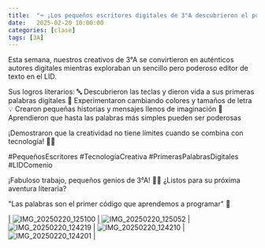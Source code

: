 ```yaml
---
title:  "⌨️ ¡Los pequeños escritores digitales de 3°A descubrieron el poder de las palabras! ✍️💻"
date:   2025-02-20 10:00:00
categories: [clase]
tags: [3A]
---
```

Esta semana, nuestros creativos de 3°A se convirtieron en auténticos autores digitales mientras exploraban un sencillo pero poderoso editor de texto en el LID.

Sus logros literarios:
🔤 Descubrieron las teclas y dieron vida a sus primeras palabras digitales
🎨 Experimentaron cambiando colores y tamaños de letra
💡 Crearon pequeñas historias y mensajes llenos de imaginación
🚀 Aprendieron que hasta las palabras más simples pueden ser poderosas

¡Demostraron que la creatividad no tiene límites cuando se combina con tecnología! 🌈✨

#PequeñosEscritores #TecnologíaCreativa #PrimerasPalabrasDigitales #LIDComenio

¡Fabuloso trabajo, pequeños genios de 3°A! 👏📖 ¿Listos para su próxima aventura literaria?

"Las palabras son el primer código que aprendemos a programar" 💙

| ![IMG_20250220_125100](https://github.com/user-attachments/assets/3b98a977-c8c6-4ac7-b880-c542a1c8fd91)
  | ![IMG_20250220_125052](https://github.com/user-attachments/assets/34a741c4-e72e-47c4-a2a8-ba45ffb070a6)
  | ![IMG_20250220_124219](https://github.com/user-attachments/assets/066be63b-d504-4470-bd1e-8b52fbbd8942)
  | ![IMG_20250220_124210](https://github.com/user-attachments/assets/eb4e4d6b-4502-4c3f-9f2e-101fba1e8139)
  | ![IMG_20250220_124201](https://github.com/user-attachments/assets/26e748bb-2682-4942-bfb7-a0b04c5c5789)
  |

[lid]: https://ipc-lid.github.io/ 
